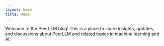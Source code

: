 ```yaml
---
layout: home
title: Home
---
```


Welcome to the PeerLLM blog! This is a place to share insights, updates, and discussions about PeerLLM and related topics in machine learning and AI.

